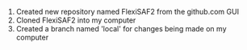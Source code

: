 1. Created new repository named FlexiSAF2 from the github.com GUI
2. Cloned FlexiSAF2 into my computer
3. Created a branch named 'local' for changes being made on my computer
